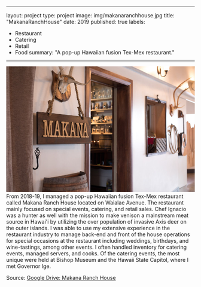 
---
layout: project
type: project
image: img/makanaranchhouse.jpg
title: "MakanaRanchHouse"
date: 2019
published: true
labels:
  - Restaurant
  - Catering
  - Retail
  - Food
summary: "A pop-up Hawaiian fusion Tex-Mex restaurant."
---

<img class="img-fluid" src="../img/makanaranchhouse_photo.jpeg">
From 2018-19, I managed a pop-up Hawaiian fusion Tex-Mex restaurant called Makana Ranch House located on Waialae Avenue. The restaurant mainly focused on special events, catering, and retail sales. Chef Ignacio was a hunter as well with the mission to make venison a mainstream meat source in Hawai'i by utilizing the over population of invasive Axis deer on the outer islands. 
I was able to use my extensive experience in the restaurant industry to manage back-end and front of the house operations for special occasions at the restaurant including weddings, birthdays, and wine-tastings, among other events. I often handled inventory for catering events, managed servers, and cooks. Of the catering events, the most unique were held at Bishop Museum and the Hawaii State Capitol, where I met Governor Ige.

 
Source: <a href="https://drive.google.com/drive/folders/19Dol958NKAfMsZAiIbN07Ho89fE0_61X?usp=sharing">Google Drive: Makana Ranch House</a>
